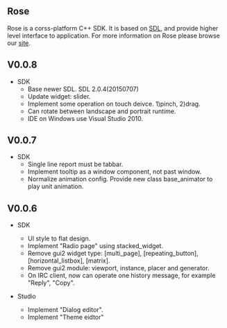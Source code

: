 Rose<br>
---
Rose is a corss-platform C++ SDK. It is based on [SDL](http://www.libsdl.org), and provide higher level interface to application. For more information on Rose please browse our [site](http://www.freeors.com).<br> 

V0.0.8<br>
----
* SDK
	* Base newer SDL. SDL 2.0.4(20150707)
	* Update widget: slider.
	* Implement some operation on touch deivce. 1)pinch, 2)drag.
	* Can rotate between landscape and portrait runtime.
	* IDE on Windows use Visual Studio 2010.<br>

V0.0.7<br>
----
* SDK
	* Single line report must be tabbar.<br>
	* Implement tooltip as a window component, not past window.
	* Normalize animation config. Provide new class base_animator to play unit animation.<br>

V0.0.6<br>
----
* SDK
	* UI style to flat design.
	* Implement "Radio page" using stacked_widget.
	* Remove gui2 widget type: [multi_page], [repeating_button], [horizontal_listbox], [matrix].
	* Remove gui2 module: viewport, instance, placer and generator.
	* On IRC client, now can operate one history message, for example "Reply", "Copy".<br>

* Studio
	* Implement "Dialog editor".
	* Implement "Theme eidtor"  